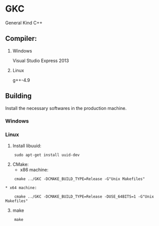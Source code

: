 # GKC

General Kind C++

## Compiler:

1. Windows

	Visual Studio Express 2013

2. Linux

	g++-4.9

## Building

Install the necessary softwares in the production machine.

### Windows

### Linux

1. Install libuuid:
```
	sudo apt-get install uuid-dev
```

2. CMake:
	* x86 machine:
```
	cmake ../GKC -DCMAKE_BUILD_TYPE=Release -G"Unix Makefiles"
```
	* x64 machine:
```
	cmake ../GKC -DCMAKE_BUILD_TYPE=Release -DUSE_64BITS=1 -G"Unix Makefiles"
```

3. make
```
	make
```
